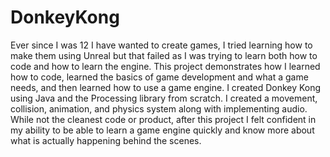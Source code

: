 # DonkeyKong

Ever since I was 12 I have wanted to create games, I tried learning how to make them using Unreal but that failed as I was trying to learn both how to code and how to learn the engine. This project demonstrates how I learned how to code, learned the basics of game development and what a game needs, and then learned how to use a game engine. I created Donkey Kong using Java and the Processing library from scratch. I created a movement, collision, animation, and physics system along with implementing audio. While not the cleanest code or product, after this project I felt confident in my ability to be able to learn a game engine quickly and know more about what is actually happening behind the scenes. 
